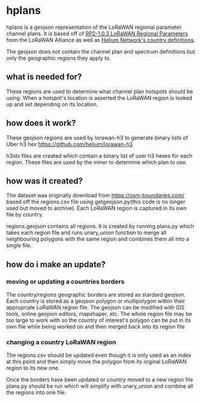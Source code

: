 # hplans
hplans is a geojson representation of the LoRaWAN regional parameter channel plans. It is based off of [RP2-1.0.3 LoRaWAN Regional Parameters](https://lora-alliance.org/resource_hub/rp2-1-0-3-lorawan-regional-parameters/) from the LoRaWAN Alliance as well as [Helium Network's country definitions](https://github.com/helium/miner/blob/master/priv/countries_reg_domains.csv). 

The geojson does not contain the channel plan and spectrum definitions but only the geographic regions they apply to.

## what is needed for?
These regions are used to determine what channel plan hotspots should be using. When a hotspot's location is asserted the LoRaWAN region is looked up and set depending on its location. 

## how does it work?
These geojson regions are used by lorawan-h3 to generate binary lists of Uber h3 hex
https://github.com/helium/lorawan-h3

h3idx files are created which contain a binary list of user h3 hexes for each region. These files are used by the miner to determine which plan to use. 

## how was it created?
The dataset was originally download from https://osm-boundaries.com/ based off the regions.csv file using getgeojson.py(this code is no longer used but moved to archive). Each LoRaWAN region is captured in its own file by country.

regions.geojson contains all regions. It is created by running plans.py which takes each region file and runs unary_union function to merge all neighbouring polygons with the same region and combines them all into a single file. 


## how do i make an update?
### moving or updating a countries borders
The country/regions geographic borders are stored as stardard geojson. Each country is stored as a geojson polygon or multipolygon within their appropriate LoRaWAN region file. The geojson can be modified with GIS tools, online geojson editors, mapshaper, etc. The whole region file may be too large to work with so the country of interest's polygon can be put in its own file while being worked on and then merged back into its region file

### changing a country LoRaWAN region
The regions.csv should be updated even though it is only used as an index at this point and then simply move the polygon from its orginal LoRaWAN region to its new one.

Once the borders have been updated or country moved to a new region file plans.py should be run which will simplify with unary_union and combine all the regions into one file.
